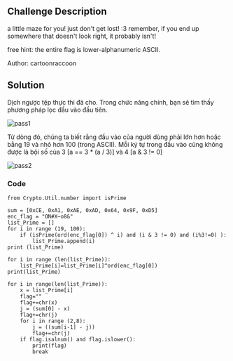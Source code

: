## Challenge Description 

a little maze for you! just don't get lost! :3 remember, if you end up somewhere that doesn't look right, it probably isn't!

free hint: the entire flag is lower-alphanumeric ASCII.

Author: cartoonraccoon

## Solution

Dịch ngược tệp thực thi đã cho. Trong chức năng chính, bạn sẽ tìm thấy phương pháp lọc đầu vào đầu tiên.

![pass1](https://github.com/datvn09/CTF_writeup/assets/157048397/82b73296-6d83-4822-abb6-b2017c867979)

Từ dòng đó, chúng ta biết rằng đầu vào của người dùng phải lớn hơn hoặc bằng 19 và nhỏ hơn 100 (trong ASCII). Mỗi ký tự trong đầu vào cũng không được là bội số của 3 [a == 3 * (a / 3)] và 4 [a & 3 != 0]

![pass2](https://github.com/datvn09/CTF_writeup/assets/157048397/4fb2538b-454e-4e81-8026-4f362d739ec8)

### Code
```
from Crypto.Util.number import isPrime

sum = [0xCE, 0xA1, 0xAE, 0xAD, 0x64, 0x9F, 0xD5]
enc_flag = "ON#X~o8&"
list_Prime = []
for i in range (19, 100):
    if (isPrime(ord(enc_flag[0]) ^ i) and (i & 3 != 0) and (i%3!=0) ):
        list_Prime.append(i)
print (list_Prime)

for i in range (len(list_Prime)):
    list_Prime[i]=list_Prime[i]^ord(enc_flag[0])
print(list_Prime)

for i in range(len(list_Prime)):
    x = list_Prime[i]
    flag=""
    flag+=chr(x)
    j = (sum[0] - x)
    flag+=chr(j)
    for i in range (2,8):
        j = ((sum[i-1] - j))
        flag+=chr(j)
    if flag.isalnum() and flag.islower():
        print(flag)
        break
```

